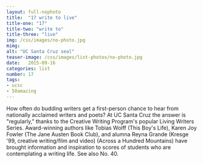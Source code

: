```yaml
---
layout: full-nophoto
title:  "17 write to live"
title-one: "17"
title-two: "write to"
title-three: "live"
img: /css/images/no-photo.jpg
mimg: 
alt: "UC Santa Cruz seal"
teaser-image: /css/images/list-photos/no-photo.jpg
date:   2015-09-16
categories: list
number: 17
tags:
- ucsc
- 50amazing
---
```

How often do budding writers get a first-person chance to hear from nationally acclaimed writers and poets? At UC Santa Cruz the answer is "regularly," thanks to the Creative Writing Program's popular Living Writers Series. Award-winning authors like Tobias Wolff (This Boy's Life), Karen Joy Fowler (The Jane Austen Book Club), and alumna Reyna Grande (Kresge '99, creative writing/film and video) (Across a Hundred Mountains) have brought information and inspiration to scores of students who are contemplating a writing life. See also No. 40.